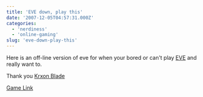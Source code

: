 ```yaml
---
title: 'EVE down, play this'
date: '2007-12-05T04:57:31.000Z'
categories:
  - 'nerdiness'
  - 'online-gaming'
slug: 'eve-down-play-this'
---
```


Here is an off-line version of eve for when your bored or can't play [EVE](https://secure.eve-online.com/ft/?aid=102929) and really want to.

Thank you [Krxon Blade](http://www.xnaor.com)

[Game Link](http://eve.znaor.hr/evegame/index.php)

